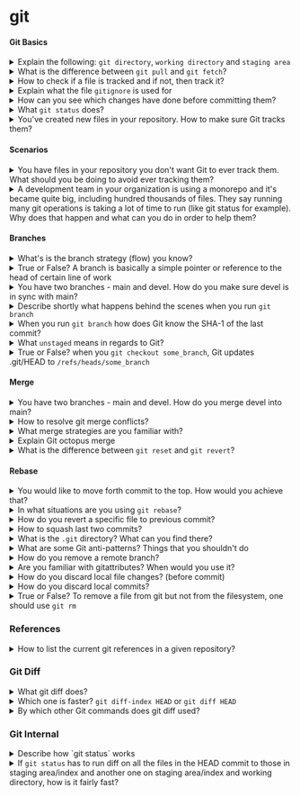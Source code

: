 # git

#### Git Basics

<details>

<summary>Explain the following: <code>git directory</code>, <code>working directory</code> and <code>staging area</code></summary>

\


This answer taken from [git-scm.com](https://git-scm.com/book/en/v1/Getting-Started-Git-Basics#\_the\_three\_states)

"The Git directory is where Git stores the meta-data and object database for your project. This is the most important part of Git, and it is what is copied when you clone a repository from another computer.

The working directory is a single checkout of one version of the project. These files are pulled out of the compressed database in the Git directory and placed on disk for you to use or modify.

The staging area is a simple file, generally contained in your Git directory, that stores information about what will go into your next commit. It’s sometimes referred to as the index, but it’s becoming standard to refer to it as the staging area."

</details>

<details>

<summary>What is the difference between <code>git pull</code> and <code>git fetch</code>?</summary>

\


Shortly, git pull = git fetch + git merge

When you run git pull, it gets all the changes from the remote or central repository and attaches it to your corresponding branch in your local repository.

git fetch gets all the changes from the remote repository, stores the changes in a separate branch in your local repository

</details>

<details>

<summary>How to check if a file is tracked and if not, then track it?</summary>

\


There are different ways to check whether a file is tracked or not:

* `git ls-files <file>` -> exit code of 0 means it's tracked
* `git blame <file>` ...

</details>

<details>

<summary>Explain what the file <code>gitignore</code> is used for</summary>

\
The purpose of `gitignore` files is to ensure that certain files not tracked by Git remain untracked. To stop tracking a file that is currently tracked, use git rm --cached.

</details>

<details>

<summary>How can you see which changes have done before committing them?</summary>

\
\`git diff\`

</details>

<details>

<summary>What <code>git status</code> does?</summary>

\


`git status` helps you to understand the tracking status of files in your repository. Focusing on working directory and staging area - you can learn which changes were made in the working directory, which changes are in the staging area and in general, whether files are being tracked or not.

</details>

<details>

<summary>You've created new files in your repository. How to make sure Git tracks them?</summary>

\


`git add FILES`

</details>

#### Scenarios

<details>

<summary>You have files in your repository you don't want Git to ever track them. What should you be doing to avoid ever tracking them?</summary>

\


Add them to the file `.gitignore`. This will make sure these files are never added to staging area.

</details>

<details>

<summary>A development team in your organization is using a monorepo and it's became quite big, including hundred thousands of files. They say running many git operations is taking a lot of time to run (like git status for example). Why does that happen and what can you do in order to help them?</summary>

\


Many Git operations are related to filesystem state. `git status` for example will run diffs to compare HEAD commit to index and another diff to compare index to working directory. As part of these diffs, it would need to run quite a lot of `lstat()` system calls. When running on hundred thousands of files, it can take seconds if not minutes.

One thing to do about it, would be to use the built-in `fsmonitor` (filesystem monitor) of Git. With fsmonitor (which integrated with Watchman), Git spawn a daemon that will watch for any changes continuously in the working directory of your repository and will cache them . This way, when you run `git status` instead of scanning the working directory, you are using a cached state of your index.

Next, you can try to enable `feature.manyFile` with `git config feature.manyFiles true`. This does two things:

1. Sets `index.version = 4` which enables path-prefix compression in the index
2. Sets `core.untrackedCache=true` which by default is set to `keep`. The untracked cache is quite important concept. What it does is to record the mtime of all the files and directories in the working directory. This way, when time comes to iterate over all the files and directories, it can skip those whom mtime wasn't updated.

Before enabling it, you might want to run `git update-index --test-untracked-cache` to test it out and make sure mtime operational on your system.

Git also has the built-in `git-maintainence` command which optimizes Git repository so it's faster to run commands like `git add` or `git fatch` and also, the git repository takes less disk space. It's recommended to run this command periodically (e.g. each day).

In addition, track only what is used/modified by developers - some repositories may include generated files that are required for the project to run properly (or support certain accessibility options), but not actually being modified by any way by the developers. In that case, tracking them is futile. In order to avoid populating those file in the working directory, one can use the `sparse checkout` feature of Git.

Finally, with certain build systems, you can know which files are being used/relevant exactly based on the component of the project that the developer is focusing on. This, together with the `sparse checkout` can lead to a situation where only a small subset of the files are being populated in the working directory. Making commands like `git add`, `git status`, etc. really quick

</details>

#### Branches

<details>

<summary>What's is the branch strategy (flow) you know?</summary>

\


* Git flow
* GitHub flow
* Trunk based development
* GitLab flow

[Eplanation](https://www.bmc.com/blogs/devops-branching-strategies/).

</details>

<details>

<summary>True or False? A branch is basically a simple pointer or reference to the head of certain line of work</summary>

\


True

</details>

<details>

<summary>You have two branches - main and devel. How do you make sure devel is in sync with main?</summary>

\
` ``` git checkout main git pull git checkout devel git merge main ``` `

</details>

<details>

<summary>Describe shortly what happens behind the scenes when you run <code>git branch</code></summary>

\


Git runs update-ref to add the SHA-1 of the last commit of the branch you're on into the new branch you would like to create

</details>

<details>

<summary>When you run <code>git branch</code> how does Git know the SHA-1 of the last commit?</summary>

\


Using the HEAD file: `.git/HEAD`

</details>

<details>

<summary>What <code>unstaged</code> means in regards to Git?</summary>

\


A file that is in the working directory but is not in the HEAD nor in the staging area is referred to as "unstaged".

</details>

<details>

<summary>True or False? when you <code>git checkout some_branch</code>, Git updates .git/HEAD to <code>/refs/heads/some_branch</code></summary>

\


True

</details>

#### Merge

<details>

<summary>You have two branches - main and devel. How do you merge devel into main?</summary>

\


```
git checkout main
git merge devel
git push origin main
```

</details>

<details>

<summary>How to resolve git merge conflicts?</summary>

\


First, you open the files which are in conflict and identify what are the conflicts. Next, based on what is accepted in your company or team, you either discuss with your colleagues on the conflicts or resolve them by yourself After resolving the conflicts, you add the files with \`git add \` Finally, you run \`git rebase --continue\`

</details>

<details>

<summary>What merge strategies are you familiar with?</summary>

\


Mentioning two or three should be enough and it's probably good to mention that 'recursive' is the default one.

recursive resolve ours theirs

This page explains it the best: https://git-scm.com/docs/merge-strategies

</details>

<details>

<summary>Explain Git octopus merge</summary>

\


Probably good to mention that it's:

* It's good for cases of merging more than one branch (and also the default of such use cases)
* It's primarily meant for bundling topic branches together

This is a great article about Octopus merge: http://www.freblogg.com/2016/12/git-octopus-merge.html

</details>

<details>

<summary>What is the difference between <code>git reset</code> and <code>git revert</code>?</summary>

\


`git revert` creates a new commit which undoes the changes from last commit.

`git reset` depends on the usage, can modify the index or change the commit which the branch head is currently pointing at.

</details>

#### Rebase

<details>

<summary>You would like to move forth commit to the top. How would you achieve that?</summary>

\


Using the `git rebase` command

</details>

<details>

<summary>In what situations are you using <code>git rebase</code>?</summary>

\
Suppose a team is working on a \`feature\` branch that is coming from the \`main\` branch of the repo. At a point, where the feature development is done, and finally we wish to merge the feature branch into the main branch without keeping the history of the commits made in the feature branch, a \`git rebase\` will be helpful.

</details>

<details>

<summary>How do you revert a specific file to previous commit?</summary>

\


```
git checkout HEAD~1 -- /path/of/the/file
```

</details>

<details>

<summary>How to squash last two commits?</summary>

\


</details>

<details>

<summary>What is the <code>.git</code> directory? What can you find there?</summary>

\
The `.git` folder contains all the information that is necessary for your project in version control and all the information about commits, remote repository address, etc. All of them are present in this folder. It also contains a log that stores your commit history so that you can roll back to history.

This info copied from [https://stackoverflow.com/questions/29217859/what-is-the-git-folder](https://stackoverflow.com/questions/29217859/what-is-the-git-folder)

</details>

<details>

<summary>What are some Git anti-patterns? Things that you shouldn't do</summary>

\


* Not waiting too long between commits
* Not removing the .git directory :)

</details>

<details>

<summary>How do you remove a remote branch?</summary>

\


You delete a remote branch with this syntax:

git push origin :\[branch\_name]

</details>

<details>

<summary>Are you familiar with gitattributes? When would you use it?</summary>

\


gitattributes allow you to define attributes per pathname or path pattern.\


You can use it for example to control endlines in files. In Windows and Unix based systems, you have different characters for new lines (\r\n and \n accordingly). So using gitattributes we can align it for both Windows and Unix with `* text=auto` in .gitattributes for anyone working with git. This is way, if you use the Git project in Windows you'll get \r\n and if you are using Unix or Linux, you'll get \n.

</details>

<details>

<summary>How do you discard local file changes? (before commit)</summary>

\


`git checkout -- <file_name>`

</details>

<details>

<summary>How do you discard local commits?</summary>

\


`git reset HEAD~1` for removing last commit If you would like to also discard the changes you \`git reset --hard\`\`

</details>

<details>

<summary>True or False? To remove a file from git but not from the filesystem, one should use <code>git rm</code></summary>

\


False. If you would like to keep a file on your filesystem, use `git reset <file_name>`

</details>

### References

<details>

<summary>How to list the current git references in a given repository?</summary>

\


`find .git/refs/`

</details>

### Git Diff

<details>

<summary>What git diff does?</summary>

\


git diff can compare between two commits, two files, a tree and the staging area, etc.

</details>

<details>

<summary>Which one is faster? <code>git diff-index HEAD</code> or <code>git diff HEAD</code></summary>

\


`git diff-index` is faster but to be fair, it's because it does less. `git diff index` won't look at the content, only metadata like timestamps.

</details>

<details>

<summary>By which other Git commands does git diff used?</summary>

\


The diff mechanism used by `git status` to perform a comparison and let the user know which files are being tracked

</details>

### Git Internal

<details>

<summary>Describe how `git status` works</summary>

\


Shortly, it runs `git diff` twice:

1. Compare between HEAD to staging area
2. Compare staging area to working directory

</details>

<details>

<summary>If <code>git status</code> has to run diff on all the files in the HEAD commit to those in staging area/index and another one on staging area/index and working directory, how is it fairly fast?</summary>

\


One reason is about the structure of the index, commits, etc.

* Every file in a commit is stored in tree object
* The index is then a flattened structure of tree objects
* All files in the index have pre-computed hashes
* The diff operation then, is comparing the hashes

Another reason is caching

* Index caches information on working directory
* When Git has the information for certain file cached, there is no need to look at the working directory file

</details>
